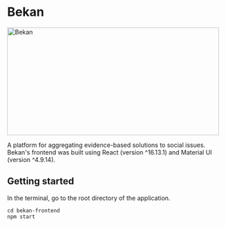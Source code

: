 # Bekan 
<a href="https://bekan.herokuapp.com/"><img src="https://user-images.githubusercontent.com/28266072/83982107-c261de80-a8f1-11ea-8900-1e1a06593451.jpg" width="490" height="250" title="Bekan" alt="Bekan"></a>

<!-- > Quote Text -->

A platform for aggregating evidence-based solutions to social issues.  
Bekan's frontend was built using React (version ^16.13.1) and Material UI (version ^4.9.14).

## Getting started
In the terminal, go to the root directory of the application.
```shell
cd bekan-frontend
npm start
```
